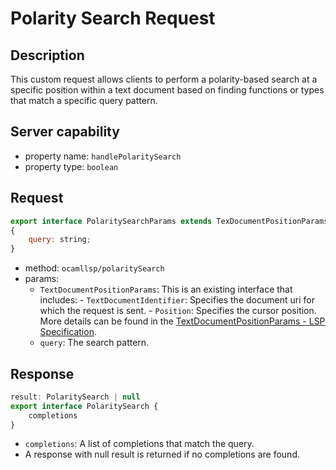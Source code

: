 # Polarity Search Request

## Description

This custom request allows clients to perform a polarity-based search at a specific position within a text document based on finding functions or types that match a specific query pattern.

## Server capability

- property name: `handlePolaritySearch`
- property type: `boolean`

## Request

```js
export interface PolaritySearchParams extends TexDocumentPositionParams
{
    query: string;
}
```
- method: `ocamllsp/polaritySearch`
- params:
    - `TextDocumentPositionParams`: This is an existing interface that includes:
            - `TextDocumentIdentifier`: Specifies the document uri for which the request is sent.
            - `Position`: Specifies the cursor position.
        More details can be found in the [TextDocumentPositionParams - LSP Specification](https://microsoft.github.io/language-server-protocol/specifications/lsp/3.17/specification/#textDocumentPositionParams).
    - `query`: The search pattern.

## Response

```js
result: PolaritySearch | null
export interface PolaritySearch {
    completions
}
```
- `completions`: A list of completions that match the query.
- A response with null result is returned if no completions are found.
